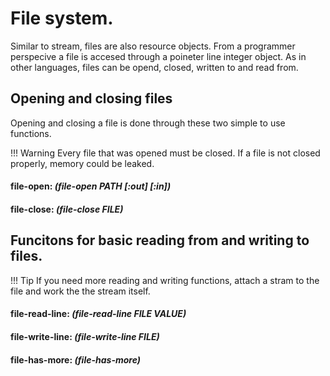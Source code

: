 # File system.

Similar to stream, files are also resource objects. From a programmer perspecive a file is accesed through a poineter line integer object. As in other languages, files can be opend, closed, written to and read from.

## Opening and closing files

Opening and closing a file is done through these two simple to use functions.

!!! Warning
	Every file that was opened must be closed. If a file is not closed properly, memory could be leaked.

#### **file-open**: *(file-open PATH [:out] [:in])*

#### **file-close**: *(file-close FILE)*

## Funcitons for basic reading from and writing to files.



!!! Tip
	If you need more reading and writing functions, attach a stram to the file and work the the stream itself.

#### **file-read-line**: *(file-read-line FILE VALUE)*

#### **file-write-line**: *(file-write-line FILE)*

#### **file-has-more**: *(file-has-more)*

